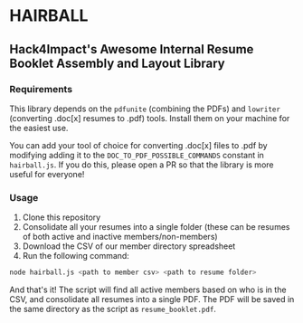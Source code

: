 # HAIRBALL

## Hack4Impact's Awesome Internal Resume Booklet Assembly and Layout Library

### Requirements

This library depends on the `pdfunite` (combining the PDFs) and `lowriter` (converting .doc[x] resumes to .pdf) tools. Install them on your machine for the easiest use.

You can add your tool of choice for converting .doc[x] files to .pdf by modifying adding it to the `DOC_TO_PDF_POSSIBLE_COMMANDS` constant in `hairball.js`. If you do this, please open a PR so that the library is more useful for everyone!

### Usage

1. Clone this repository
2. Consolidate all your resumes into a single folder (these can be resumes of both active and inactive members/non-members)
3. Download the CSV of our member directory spreadsheet
4. Run the following command:

```sh
node hairball.js <path to member csv> <path to resume folder>
```

And that's it! The script will find all active members based on who is in the CSV, and consolidate all resumes into a single PDF. The PDF will be saved in the same directory as the script as `resume_booklet.pdf`.
